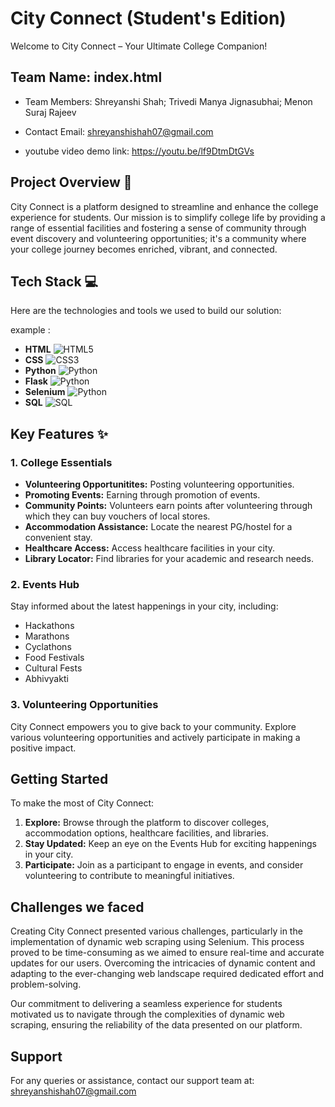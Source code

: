 # City Connect (Student's Edition)

Welcome to City Connect – Your Ultimate College Companion!

## Team Name: index.html
- Team Members:
    Shreyanshi Shah;
    Trivedi Manya Jignasubhai;
    Menon Suraj Rajeev 

- Contact Email: shreyanshishah07@gmail.com
- youtube video demo link: https://youtu.be/lf9DtmDtGVs

## Project Overview 🚀

City Connect is a platform designed to streamline and enhance the college experience for students. Our mission is to simplify college life by providing a range of essential facilities and fostering a sense of community through event discovery and volunteering opportunities; it's a community where your college journey becomes enriched, vibrant, and connected.

## Tech Stack 💻

Here are the technologies and tools we used to build our solution:

example :

* **HTML** <img src = "https://img.shields.io/badge/HTML5-E34F2C?style=for-the-badge&logo=html5" alt = "HTML5">
* **CSS** <img src = "https://img.shields.io/badge/CSS3-1572B6?style=for-the-badge&logo=css3" alt = "CSS3">
* **Python** <img src = "https://img.shields.io/badge/Python-3776AB?style=for-the-badge&logo=python" alt = "Python">
* **Flask** <img src = "https://img.shields.io/badge/Python-3776AB?style=for-the-badge&logo=flask" alt = "Python">
* **Selenium** <img src = "https://img.shields.io/badge/Python-3776AB?style=for-the-badge&logo=selenium" alt = "Python">
* **SQL** <img src = "https://img.shields.io/badge/sql-3776AB?style=for-the-badge&logo=mysql" alt = "SQL">

## Key Features ✨

### 1. College Essentials

- **Volunteering Opportunitites:** Posting volunteering opportunities.
- **Promoting Events:** Earning through promotion of events.
- **Community Points:** Volunteers earn points after volunteering through which they can buy vouchers of local stores.
- **Accommodation Assistance:** Locate the nearest PG/hostel for a convenient stay.
- **Healthcare Access:** Access healthcare facilities in your city.
- **Library Locator:** Find libraries for your academic and research needs.

### 2. Events Hub

Stay informed about the latest happenings in your city, including:

- Hackathons
- Marathons
- Cyclathons
- Food Festivals
- Cultural Fests
- Abhivyakti

### 3. Volunteering Opportunities

City Connect empowers you to give back to your community. Explore various volunteering opportunities and actively participate in making a positive impact.

## Getting Started

To make the most of City Connect:

1. **Explore:** Browse through the platform to discover colleges, accommodation options, healthcare facilities, and libraries.
2. **Stay Updated:** Keep an eye on the Events Hub for exciting happenings in your city.
3. **Participate:** Join as a participant to engage in events, and consider volunteering to contribute to meaningful initiatives.

## Challenges we faced

Creating City Connect presented various challenges, particularly in the implementation of dynamic web scraping using Selenium. This process proved to be time-consuming as we aimed to ensure real-time and accurate updates for our users. Overcoming the intricacies of dynamic content and adapting to the ever-changing web landscape required dedicated effort and problem-solving.

Our commitment to delivering a seamless experience for students motivated us to navigate through the complexities of dynamic web scraping, ensuring the reliability of the data presented on our platform.

## Support

For any queries or assistance, contact our support team at:
shreyanshishah07@gmail.com
